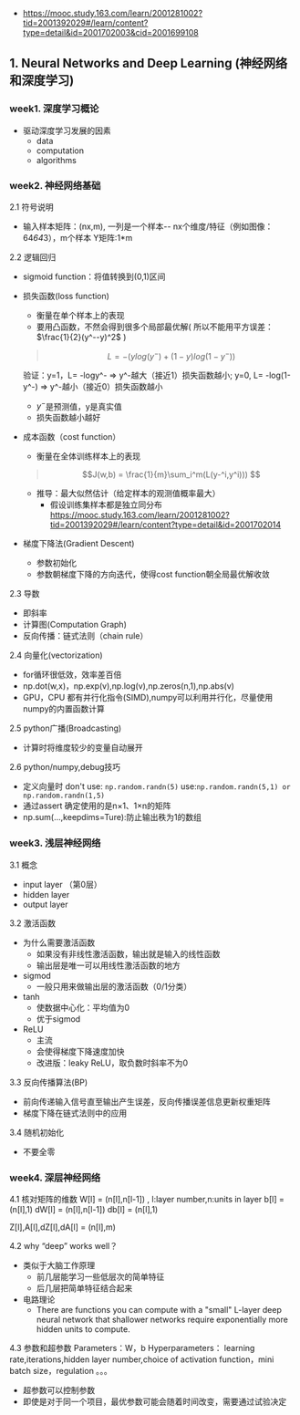 -  https://mooc.study.163.com/learn/2001281002?tid=2001392029#/learn/content?type=detail&id=2001702003&cid=2001699108


## 1. Neural Networks and Deep Learning (神经网络和深度学习)

### week1. 深度学习概论
- 驱动深度学习发展的因素
    - data
    - computation
    - algorithms

### week2. 神经网络基础
2.1 符号说明
- 输入样本矩阵：(nx,m), 一列是一个样本-- nx个维度/特征（例如图像：64*64*3），m个样本
  Y矩阵:1*m

2.2 逻辑回归
- sigmoid function：将值转换到(0,1)区间
- 损失函数(loss function)
    - 衡量在单个样本上的表现
    - 要用凸函数，不然会得到很多个局部最优解( 所以不能用平方误差：$\frac{1}{2}(y^--y)^2$ )
    > $$L = - (ylog(y^-)+(1-y)log(1-y^-))$$ 
    
    验证：y=1，L= -logy^- => y^-越大（接近1）损失函数越小;
                y=0, L= -log(1-y^-) => y^-越小（接近0）损失函数越小
    - $y^-$是预测值，y是真实值
    - 损失函数越小越好
- 成本函数（cost function）
    - 衡量在全体训练样本上的表现
    > $$J(w,b) = \frac{1}{m}\sum_i^m(L(y-^i,y^i))) $$ 
    - 推导：最大似然估计（给定样本的观测值概率最大）
        - 假设训练集样本都是独立同分布
        https://mooc.study.163.com/learn/2001281002?tid=2001392029#/learn/content?type=detail&id=2001702014
- 梯度下降法(Gradient Descent)
    - 参数初始化
    - 参数朝梯度下降的方向迭代，使得cost function朝全局最优解收敛

 2.3 导数   
 - 即斜率
 - 计算图(Computation Graph)
 - 反向传播：链式法则（chain rule）

2.4 向量化(vectorization)
- for循环很低效，效率差百倍
- np.dot(w,x)，np.exp(v),np.log(v),np.zeros(n,1),np.abs(v)
- GPU，CPU 都有并行化指令(SIMD),numpy可以利用并行化，尽量使用numpy的内置函数计算

2.5 python广播(Broadcasting)
- 计算时将维度较少的变量自动展开

2.6 python/numpy,debug技巧
- 定义向量时
don't use: ```np.random.randn(5)```
use:```np.random.randn(5,1) or np.random.randn(1,5)``` 
- 通过assert 确定使用的是n×1、1×n的矩阵
- np.sum(...,keepdims=Ture):防止输出秩为1的数组

### week3. 浅层神经网络
3.1 概念
- input layer （第0层）
- hidden layer
- output layer

3.2 激活函数
- 为什么需要激活函数
    - 如果没有非线性激活函数，输出就是输入的线性函数
    - 输出层是唯一可以用线性激活函数的地方
- sigmod
    - 一般只用来做输出层的激活函数（0/1分类）
- tanh
    - 使数据中心化：平均值为0
    - 优于sigmod
- ReLU
    - 主流
    - 会使得梯度下降速度加快
    - 改进版：leaky ReLU，取负数时斜率不为0

3.3 反向传播算法(BP)
- 前向传递输入信号直至输出产生误差，反向传播误差信息更新权重矩阵
- 梯度下降在链式法则中的应用

3.4 随机初始化
- 不要全零


### week4. 深层神经网络
4.1 核对矩阵的维数
W[l] = (n[l],n[l-1]) , l:layer number,n:units in layer
b[l] = (n[l],1)
dW[l] = (n[l],n[l-1])
db[l] = (n[l],1)

Z[l],A[l],dZ[l],dA[l] = (n[l],m)

4.2 why “deep” works well？ 
- 类似于大脑工作原理 
    - 前几层能学习一些低层次的简单特征
    - 后几层把简单特征结合起来
- 电路理论
    - There are functions you can compute with a "small" L-layer deep neural network that shallower networks require exponentially more hidden units to compute.

4.3 参数和超参数
Parameters：W，b
Hyperparameters： learning rate,iterations,hidden layer number,choice of activation function，mini batch size，regulation 。。。
- 超参数可以控制参数
- 即使是对于同一个项目，最优参数可能会随着时间改变，需要通过试验决定










